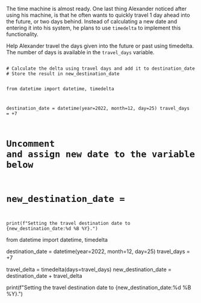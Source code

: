 The time machine is almost ready. One last thing Alexander noticed after using his machine, is that he often wants to quickly travel 1 day ahead into the future, or two days behind. Instead of calculating a new date and entering it into his system, he plans to use `timedelta` to implement this functionality.

Help Alexander travel the days given into the future or past using timedelta. The number of days is available in the `travel_days` variable.


<codeblock language="python" type="exercise" testMode="fixedInput">
<code>
# Calculate the delta using travel days and add it to destination_date
# Store the result in new_destination_date

from datetime import datetime, timedelta

destination_date = datetime(year=2022, month=12, day=25)
travel_days = +7

# Uncomment and assign new date to the variable below
# new_destination_date =

print(f"Setting the travel destination date to {new_destination_date:%d %B %Y}.")
</code>

<solution>
from datetime import datetime, timedelta

destination_date = datetime(year=2022, month=12, day=25)
travel_days = +7

travel_delta = timedelta(days=travel_days)
new_destination_date = destination_date + travel_delta

print(f"Setting the travel destination date to {new_destination_date:%d %B %Y}.")
</solution>
</codeblock>